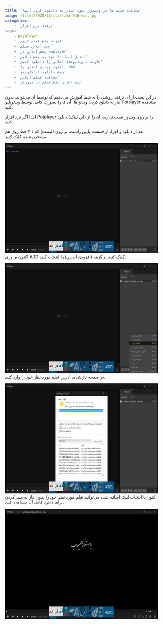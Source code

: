 ```yaml
---
title: 'مشاهده فیلم ها در ویندوز بدون نیاز به دانلود کردن آنها'
image: /files/2020/11/itarfand-936-min.jpg
categories:
    - 'ترفند نرم افزار'
tags:
    - poyplayer
    - 'افزونه پخش فیلم کروم'
    - 'پخش آنلاین فیلم'
    - 'پخش انلاین در kmplayer'
    - 'تبدیل لینک دانلود به پخش آنلاین'
    - 'چگونه : ویدیوهای آنلاین را دانلود کنیم'
    - 'دانلود ویدیو آنلاین با idm'
    - 'روش دانلود از کاویمو'
    - 'مشاهده فیلم آنلاین'
    - 'نرم افزار پخش فیلم در مرورگر'
---
```


در این پست از آی ترفند، روشی را به شما آموزش می‌دهیم که توسط آن می‌توانید بدون نیاز به دانلود کردن ویدئو ها، آن ها را بصورت کامل توسط ویدئوپلیر Potplayer مشاهده کنید.

ابتدا اگر نرم افزار Potplayer را بر روی ویندوز نصب ندارید، آن را از[ (این لینک)](https://soft98.ir/multi-media/player/2438-daum-potplayer.html) دانلود کنید.

بعد از دانلود و اجرا، از قسمت پایین راست، بر روی (لیست) که با ۳ خط روی هم مشخص شده کلیک کنید.

![mhkarami97](/files/2020/11/itarfand-932-min.jpg)  
اکنون بر وری ADD کلیک کنید. و گزینه (افزودن آدرس) را انتخاب کنید.

![mhkarami97](/files/2020/11/itarfand-933-min.jpg)  
در صفحه باز شده، آدرس فیلم مورد نظر خود را وارد کنید.

![mhkarami97](/files/2020/11/itarfand-934-min.jpg)  
اکنون با انتخاب لینک اضافه شده می‌توانید فیلم مورد نظر خود را بدون نیاز به صبر کردن برای دانلود کامل آن مشاهده کنید.

![mhkarami97](/files/2020/11/itarfand-935-min.jpg)  
